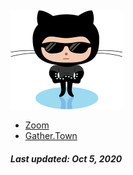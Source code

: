 &nbsp;

![Octocat](octocatSmall.png)

* [Zoom](https://christinetong.github.io/www/lkZoom.html)
* [Gather.Town](https://christinetong.github.io/www/lkGather.html)

<!---
## Fun facts
1. Animal lover
2. Foodie
3. Geek

## Favourite things
- **Purple**
- _Fruit_
  - Mango
  - Lychee
  - Watermelon
- Blankets
- `Code` 

## Code

```cpp
printf("Hello world!\n");
```
--->

##### Last updated: Oct 5, 2020

<!---
### Links
[Edit](https://github.com/christinetong/www/edit/main/index.md) | [Settings](https://github.com/christinetong/www/settings) | [Help](https://guides.github.com/features/mastering-markdown) | [Docs](https://docs.github.com/categories/github-pages-basics/) | [Contact GitHub](https://github.com/contact) --->


